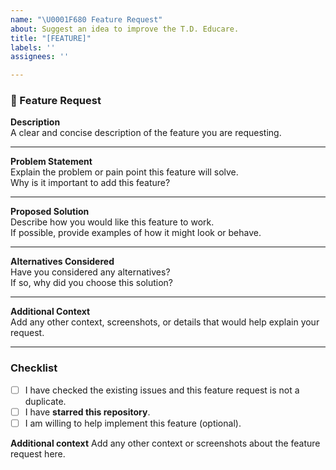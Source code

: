 ```yaml
---
name: "\U0001F680 Feature Request"
about: Suggest an idea to improve the T.D. Educare.
title: "[FEATURE]"
labels: ''
assignees: ''

---
```


### 🚀 Feature Request

**Description**  
A clear and concise description of the feature you are requesting.

---

**Problem Statement**  
Explain the problem or pain point this feature will solve.  
Why is it important to add this feature?

---

**Proposed Solution**  
Describe how you would like this feature to work.  
If possible, provide examples of how it might look or behave.

---

**Alternatives Considered**  
Have you considered any alternatives?  
If so, why did you choose this solution?

---

**Additional Context**  
Add any other context, screenshots, or details that would help explain your request.

---

### Checklist  
- [ ] I have checked the existing issues and this feature request is not a duplicate.  
- [ ] I have **starred this repository**.  
- [ ] I am willing to help implement this feature (optional).

**Additional context**
Add any other context or screenshots about the feature request here.